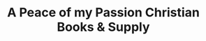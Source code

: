---
title: "A Peace of my Passion Christian Books & Supply"
url: /knightdale/a-peace-of-my-passion-christian-books-und-supply/
shop: Bücher
---